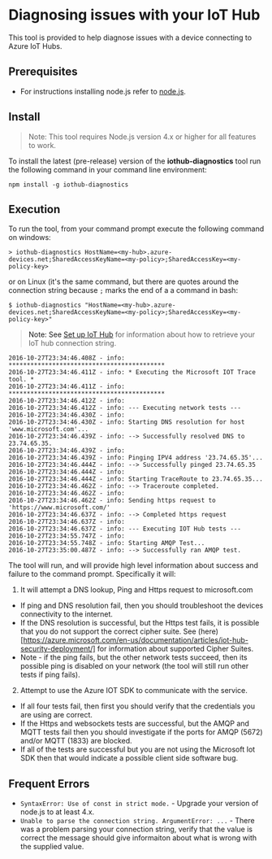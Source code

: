 # Diagnosing issues with your IoT Hub

This tool is provided to help diagnose issues with a device connecting to Azure IoT Hubs.

<a name="prerequisites"/>

## Prerequisites

 - For instructions installing node.js refer to [node.js](https://nodejs.org).

<a name="install"/>

## Install

> Note: This tool requires Node.js version 4.x or higher for all features to work.

To install the latest (pre-release) version of the **iothub-diagnostics** tool run the following command in your command line environment:

```shell
npm install -g iothub-diagnostics
```

<a name="execution"/>

## Execution

To run the tool, from your command prompt execute the following command on windows: 

```shell
> iothub-diagnostics HostName=<my-hub>.azure-devices.net;SharedAccessKeyName=<my-policy>;SharedAccessKey=<my-policy-key>
```

or on Linux (it's the same command, but there are quotes around the connection string because `;` marks the end of a a command in bash:


```shell
$ iothub-diagnostics "HostName=<my-hub>.azure-devices.net;SharedAccessKeyName=<my-policy>;SharedAccessKey=<my-policy-key>"
```

> Note: See [Set up IoT Hub](../../doc/setup_iothub.md) for information about how to retrieve your IoT hub connection string.

```shell
2016-10-27T23:34:46.408Z - info: *******************************************
2016-10-27T23:34:46.411Z - info: * Executing the Microsoft IOT Trace tool. *
2016-10-27T23:34:46.411Z - info: *******************************************
2016-10-27T23:34:46.412Z - info: 
2016-10-27T23:34:46.412Z - info: --- Executing network tests ---
2016-10-27T23:34:46.430Z - info: 
2016-10-27T23:34:46.430Z - info: Starting DNS resolution for host 'www.microsoft.com'...
2016-10-27T23:34:46.439Z - info: --> Successfully resolved DNS to 23.74.65.35.
2016-10-27T23:34:46.439Z - info: 
2016-10-27T23:34:46.439Z - info: Pinging IPV4 address '23.74.65.35'...
2016-10-27T23:34:46.444Z - info: --> Successfully pinged 23.74.65.35
2016-10-27T23:34:46.444Z - info: 
2016-10-27T23:34:46.444Z - info: Starting TraceRoute to 23.74.65.35...
2016-10-27T23:34:46.462Z - info: --> Traceroute completed.
2016-10-27T23:34:46.462Z - info: 
2016-10-27T23:34:46.462Z - info: Sending https request to 'https://www.microsoft.com/'
2016-10-27T23:34:46.637Z - info: --> Completed https request
2016-10-27T23:34:46.637Z - info: 
2016-10-27T23:34:46.637Z - info: --- Executing IOT Hub tests ---
2016-10-27T23:34:55.747Z - info: 
2016-10-27T23:34:55.748Z - info: Starting AMQP Test...
2016-10-27T23:35:00.487Z - info: --> Successfully ran AMQP test.
```
  
The tool will run, and will provide high level information about success and failure to the command prompt. Specifically it will:

1. It will attempt a DNS lookup, Ping and Https request to microsoft.com
  * If ping and DNS resolution fail, then you should troubleshoot the devices connectivity to the internet.
  * If the DNS resolution is successful, but the Https test fails, it is possible that you do not support the correct cipher suite. See (here)[https://azure.microsoft.com/en-us/documentation/articles/iot-hub-security-deployment/] for information about supported Cipher Suites.
  * Note - if the ping fails, but the other network tests succeed, then its possible ping is disabled on your network (the tool will still run other tests if ping fails). 
2. Attempt to use the Azure IOT SDK to communicate with the service.
  * If all four tests fail, then first you should verify that the credentials you are using are correct.
  * If the Https and websockets tests are successful, but the AMQP and MQTT tests fail then you should investigate if the ports for AMQP (5672) and/or  MQTT (1833) are blocked.
  * If all of the tests are successful but you are not using the Microsoft Iot SDK then that would indicate a possible client side software bug.

<a name="frequenterrors"/>

## Frequent Errors

- `SyntaxError: Use of const in strict mode.` - Upgrade your version of node.js to at least 4.x.
- `Unable to parse the connection string. ArgumentError: ...` - There was a problem parsing your connection string, verify that the value is correct the message should give informaiton about what is wrong with the supplied value.
